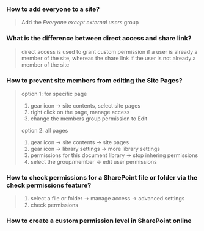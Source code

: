 ### How to add everyone to a site?
>Add the *Everyone except external users* group

### What is the difference between direct access and share link?
>direct access is used to grant custom permission if a user is already a member of the site, whereas the share link if the user is not already a member of the site


### How to prevent site members from editing the Site Pages?
>option 1: for specific page
>	 1. gear icon -> site contents, select site pages
>	 2. right click on the page, manage access
>	 3. change the members group permission to Edit
>	 
>option 2: all pages 
>	1. gear icon -> site contents -> site pages
>	2. gear icon -> library settings -> more library settings
>	3. permissions for this document library -> stop inhering permissions
>	4. select the group/member -> edit user permissions



### How to check permissions for a SharePoint file or folder via the check permissions feature?
>1. select a file or folder -> manage access -> advanced settings
>2. check permissions



### How to create a custom permission level in SharePoint online
>